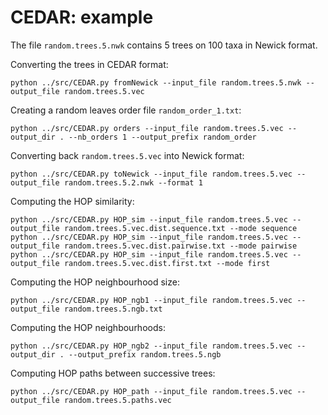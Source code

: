 # CEDAR: example

The file `random.trees.5.nwk` contains 5 trees on 100 taxa in Newick format.

Converting the trees in CEDAR format:
```
python ../src/CEDAR.py fromNewick --input_file random.trees.5.nwk --output_file random.trees.5.vec
```

Creating a random leaves order file `random_order_1.txt`:
```
python ../src/CEDAR.py orders --input_file random.trees.5.vec --output_dir . --nb_orders 1 --output_prefix random_order
```

Converting back `random.trees.5.vec` into Newick format:
```
python ../src/CEDAR.py toNewick --input_file random.trees.5.vec --output_file random.trees.5.2.nwk --format 1
```

Computing the HOP similarity:
```
python ../src/CEDAR.py HOP_sim --input_file random.trees.5.vec --output_file random.trees.5.vec.dist.sequence.txt --mode sequence
python ../src/CEDAR.py HOP_sim --input_file random.trees.5.vec --output_file random.trees.5.vec.dist.pairwise.txt --mode pairwise
python ../src/CEDAR.py HOP_sim --input_file random.trees.5.vec --output_file random.trees.5.vec.dist.first.txt --mode first
```

Computing the HOP neighbourhood size:
```
python ../src/CEDAR.py HOP_ngb1 --input_file random.trees.5.vec --output_file random.trees.5.ngb.txt
```

Computing the HOP neighbourhoods:
```
python ../src/CEDAR.py HOP_ngb2 --input_file random.trees.5.vec --output_dir . --output_prefix random.trees.5.ngb
```

Computing HOP paths between successive trees:
```
python ../src/CEDAR.py HOP_path --input_file random.trees.5.vec --output_file random.trees.5.paths.vec
```